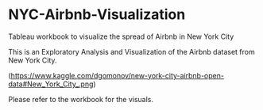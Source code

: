 # NYC-Airbnb-Visualization
Tableau workbook to visualize the spread of Airbnb in New York City 
 
This is an Exploratory Analysis and Visualization of the Airbnb dataset from New York City.

(https://www.kaggle.com/dgomonov/new-york-city-airbnb-open-data#New_York_City_.png)

Please refer to the workbook for the visuals. 
